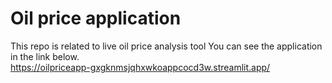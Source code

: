 # Oil price application
This repo is related to live oil price analysis tool
You can see the application in the link below. <br />
https://oilpriceapp-gxgknmsjqhxwkoappcocd3w.streamlit.app/
